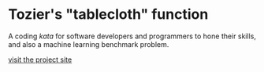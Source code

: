# Tozier's "tablecloth" function

A coding _kata_ for software developers and programmers to hone their skills, and also a machine learning benchmark problem.

[visit the project site](http://vaguery.github.io/tablecloth)
